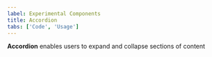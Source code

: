 ```yaml
---
label: Experimental Components
title: Accordion
tabs: ['Code', 'Usage']
---
```


<page-intro>**Accordion** enables users to expand and collapse sections of content</page-intro>

<component 
    name="Experimental Accordion"
    component="accordion" 
    variation="accordion"
    experimental="true"
    >
</component>
<component-docs component="accordion"></component-docs>
